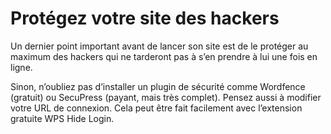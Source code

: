 # Protégez votre site des hackers

Un dernier point important avant de lancer son site est de le protéger au maximum des hackers qui ne tarderont pas à s’en prendre à lui une fois en ligne.

Sinon, n’oubliez pas d’installer un plugin de sécurité comme Wordfence (gratuit) ou SecuPress (payant, mais très complet). Pensez aussi à modifier votre URL de connexion. Cela peut être fait facilement avec l’extension gratuite WPS Hide Login.
